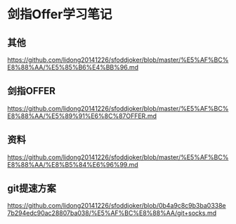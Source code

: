 # 剑指Offer学习笔记

## 其他

<https://github.com/lidong20141226/sfoddjoker/blob/master/%E5%AF%BC%E8%88%AA/%E5%85%B6%E4%BB%96.md>

## 剑指OFFER

<https://github.com/lidong20141226/sfoddjoker/blob/master/%E5%AF%BC%E8%88%AA/%E5%89%91%E6%8C%87OFFER.md>

## 资料

<https://github.com/lidong20141226/sfoddjoker/blob/master/%E5%AF%BC%E8%88%AA/%E8%B5%84%E6%96%99.md>


## git提速方案
<https://github.com/lidong20141226/sfoddjoker/blob/0b4a9c8c9b3ba0338e7b294edc90ac28807ba038/%E5%AF%BC%E8%88%AA/git+socks.md>
